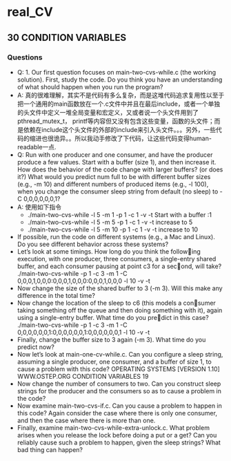# real_CV

## 30 CONDITION VARIABLES

### Questions

* Q: 1. Our first question focuses on main-two-cvs-while.c (the working solution). First, study the code. Do you think you have an understanding of what should happen when you run the program?
* A: 真的很难理解，其实不是代码有多么复杂，而是这堆代码追求复用性以至于把一个通用的main函数放在一个.c文件中并且在最后include，或者一个单独的头文件中定义一堆全局变量和宏定义，又或者说一个头文件用到了pthread_mutex_t， printf等内容但又没有包含这些变量，函数的头文件；而是依赖在include这个头文件的外部的include来引入头文件。。。另外，一些代码的缩进也很诡异。。所以我动手修改了下代码，让这些代码变得human-readable一点.
* Q: Run with one producer and one consumer, and have the producer produce a few values. Start with a buffer (size 1), and then increase it. How does the behavior of the code change with larger buffers? (or does it?) What would you predict num full to be with different buffer sizes (e.g., -m 10) and different numbers of produced items (e.g., -l 100), when you change the consumer sleep string from default (no sleep) to -C 0,0,0,0,0,0,1?
* A: 使用如下指令
  * ./main-two-cvs-while -l 5 -m 1 -p 1 -c 1 -v -t   Start with a buffer :1
  * ./main-two-cvs-while -l 5 -m 5 -p 1 -c 1 -v -t   increase to 5
  * ./main-two-cvs-while -l 5 -m 10 -p 1 -c 1 -v -t increase to 10
* If possible, run the code on different systems (e.g., a Mac and Linux).
  Do you see different behavior across these systems?
* Let’s look at some timings. How long do you think the follow￾ing execution, with one producer, three consumers, a single-entry
  shared buffer, and each consumer pausing at point c3 for a sec￾ond, will take? ./main-two-cvs-while -p 1 -c 3 -m 1 -C
  0,0,0,1,0,0,0:0,0,0,1,0,0,0:0,0,0,1,0,0,0 -l 10 -v
  -t
* Now change the size of the shared buffer to 3 (-m 3). Will this make
  any difference in the total time?
* Now change the location of the sleep to c6 (this models a con￾sumer taking something off the queue and then doing something
  with it), again using a single-entry buffer. What time do you pre￾dict in this case? ./main-two-cvs-while -p 1 -c 3 -m 1
  -C 0,0,0,0,0,0,1:0,0,0,0,0,0,1:0,0,0,0,0,0,1 -l 10
  -v -t
* Finally, change the buffer size to 3 again (-m 3). What time do you
  predict now?
* Now let’s look at main-one-cv-while.c. Can you configure
  a sleep string, assuming a single producer, one consumer, and a
  buffer of size 1, to cause a problem with this code?
  OPERATING
  SYSTEMS
  [VERSION 1.10]
  WWW.OSTEP.ORG
  CONDITION VARIABLES 19
* Now change the number of consumers to two. Can you construct
  sleep strings for the producer and the consumers so as to cause a
  problem in the code?
* Now examine main-two-cvs-if.c. Can you cause a problem to
  happen in this code? Again consider the case where there is only
  one consumer, and then the case where there is more than one.
* Finally, examine main-two-cvs-while-extra-unlock.c. What
  problem arises when you release the lock before doing a put or a
  get? Can you reliably cause such a problem to happen, given the
  sleep strings? What bad thing can happen?
